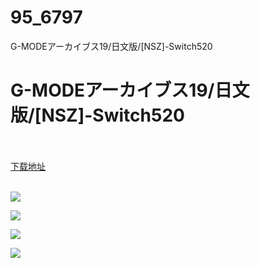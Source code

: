 # 95_6797
G-MODEアーカイブス19/日文版/[NSZ]-Switch520
# G-MODEアーカイブス19/日文版/[NSZ]-Switch520
 <br/></br>
[下载地址](https://www.switch520.cc/article/6797 "下载地址")
<br/></br>

<p><span><strong><img src="https://www.switch520.cc/muke_img/upload_art_editor_20201019-1_52bd4ccb7d3f2b545d34b14e453d0e92.jpg"></strong></span></p>
<p><span><strong><img src="https://www.switch520.cc/muke_img/upload_art_editor_20201019-1_58bbb3e2b077e791822d9c04d48679fc.jpg"></strong></span></p>
<p><span><strong><img src="https://www.switch520.cc/muke_img/upload_art_editor_20201019-1_2765fada84291bed504955b3e152325d.jpg"></strong></span></p>
<p><span><strong><img src="https://www.switch520.cc/muke_img/upload_art_editor_20201019-1_a87948dd74647ee73639eca4e0d9035e.jpg"></strong></span></p>
<p></p>
<p></p>
